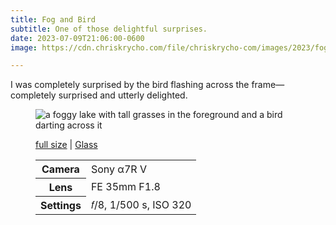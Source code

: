 ```yaml
---
title: Fog and Bird
subtitle: One of those delightful surprises.
date: 2023-07-09T21:06:00-0600
image: https://cdn.chriskrycho.com/file/chriskrycho-com/images/2023/fog%20and%20bird%20(thumb).jpeg

---
```


I was completely surprised by the bird flashing across the frame—completely surprised and utterly delighted.

<figure>
<img src='{{image}}' alt='a foggy lake with tall grasses in the foreground and a bird darting across it' />
<figcaption>
<p><a href="https://cdn.chriskrycho.com/file/chriskrycho-com/images/2023/fog%20and%20bird.jpg">full size</a> | <a href="https://glass.photo/chriskrycho/2bDL8A8PsOB4IBx4SBTfKN">Glass</a></p>
<table>
<tr><th scope="row">Camera</th><td>Sony α7R V</td></tr>
<tr><th scope="row">Lens</th><td>FE 35mm F1.8</td></tr>
<tr><th scope="row">Settings</th><td>𝑓/8, 1/500 s, <span class="smcp">ISO</span> 320</td></tr>
</table>
</figcaption>
</figure
